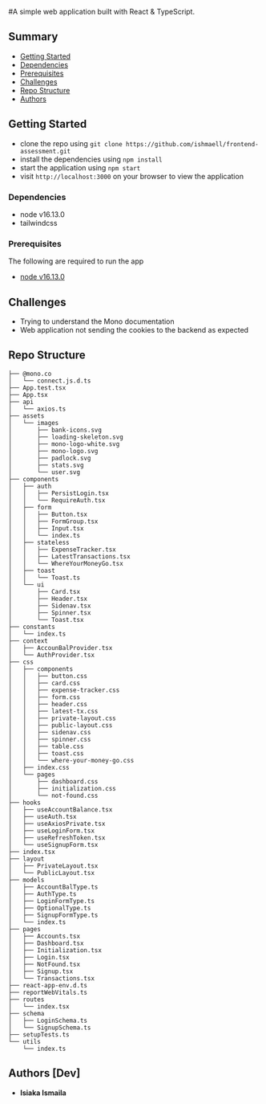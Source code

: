 #A simple web application built with React &amp; TypeScript.

## Summary

- [Getting Started](#getting-started)
- [Dependencies](#dependencies)
- [Prerequisites](#prerequisites)
- [Challenges](#challenges)
- [Repo Structure](#repo-structure)
- [Authors](#authors-[dev])

## Getting Started

- clone the repo using `git clone https://github.com/ishmaell/frontend-assessment.git`
- install the dependencies using `npm install`
- start the application using `npm start`
- visit `http://localhost:3000` on your browser to view the application

### Dependencies

- node v16.13.0
- tailwindcss

### Prerequisites

The following are required to run the app

- [node v16.13.0](https://nodejs.org)

## Challenges

- Trying to understand the Mono documentation
- Web application not sending the cookies to the backend as expected

## Repo Structure

```
├── @mono.co
│   └── connect.js.d.ts
├── App.test.tsx
├── App.tsx
├── api
│   └── axios.ts
├── assets
│   └── images
│       ├── bank-icons.svg
│       ├── loading-skeleton.svg
│       ├── mono-logo-white.svg
│       ├── mono-logo.svg
│       ├── padlock.svg
│       ├── stats.svg
│       └── user.svg
├── components
│   ├── auth
│   │   ├── PersistLogin.tsx
│   │   └── RequireAuth.tsx
│   ├── form
│   │   ├── Button.tsx
│   │   ├── FormGroup.tsx
│   │   ├── Input.tsx
│   │   └── index.ts
│   ├── stateless
│   │   ├── ExpenseTracker.tsx
│   │   ├── LatestTransactions.tsx
│   │   └── WhereYourMoneyGo.tsx
│   ├── toast
│   │   └── Toast.ts
│   └── ui
│       ├── Card.tsx
│       ├── Header.tsx
│       ├── Sidenav.tsx
│       ├── Spinner.tsx
│       └── Toast.tsx
├── constants
│   └── index.ts
├── context
│   ├── AccounBalProvider.tsx
│   └── AuthProvider.tsx
├── css
│   ├── components
│   │   ├── button.css
│   │   ├── card.css
│   │   ├── expense-tracker.css
│   │   ├── form.css
│   │   ├── header.css
│   │   ├── latest-tx.css
│   │   ├── private-layout.css
│   │   ├── public-layout.css
│   │   ├── sidenav.css
│   │   ├── spinner.css
│   │   ├── table.css
│   │   ├── toast.css
│   │   └── where-your-money-go.css
│   ├── index.css
│   └── pages
│       ├── dashboard.css
│       ├── initialization.css
│       └── not-found.css
├── hooks
│   ├── useAccountBalance.tsx
│   ├── useAuth.tsx
│   ├── useAxiosPrivate.tsx
│   ├── useLoginForm.tsx
│   ├── useRefreshToken.tsx
│   └── useSignupForm.tsx
├── index.tsx
├── layout
│   ├── PrivateLayout.tsx
│   └── PublicLayout.tsx
├── models
│   ├── AccountBalType.ts
│   ├── AuthType.ts
│   ├── LoginFormType.ts
│   ├── OptionalType.ts
│   ├── SignupFormType.ts
│   └── index.ts
├── pages
│   ├── Accounts.tsx
│   ├── Dashboard.tsx
│   ├── Initialization.tsx
│   ├── Login.tsx
│   ├── NotFound.tsx
│   ├── Signup.tsx
│   └── Transactions.tsx
├── react-app-env.d.ts
├── reportWebVitals.ts
├── routes
│   └── index.tsx
├── schema
│   ├── LoginSchema.ts
│   └── SignupSchema.ts
├── setupTests.ts
└── utils
    └── index.ts
```

## Authors [Dev]

- **Isiaka Ismaila**
  ​​
